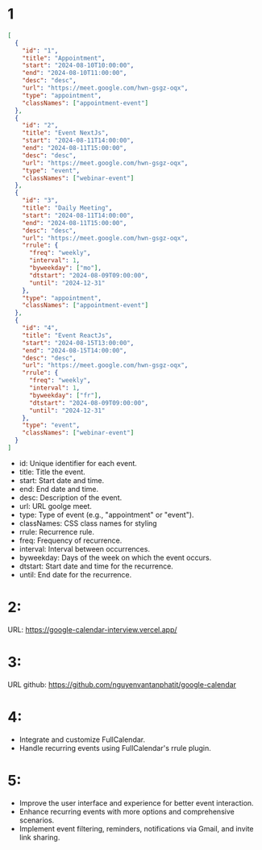 # 1

```json
[
  {
    "id": "1",
    "title": "Appointment",
    "start": "2024-08-10T10:00:00",
    "end": "2024-08-10T11:00:00",
    "desc": "desc",
    "url": "https://meet.google.com/hwn-gsgz-oqx",
    "type": "appointment",
    "classNames": ["appointment-event"]
  },
  {
    "id": "2",
    "title": "Event NextJs",
    "start": "2024-08-11T14:00:00",
    "end": "2024-08-11T15:00:00",
    "desc": "desc",
    "url": "https://meet.google.com/hwn-gsgz-oqx",
    "type": "event",
    "classNames": ["webinar-event"]
  },
  {
    "id": "3",
    "title": "Daily Meeting",
    "start": "2024-08-11T14:00:00",
    "end": "2024-08-11T15:00:00",
    "desc": "desc",
    "url": "https://meet.google.com/hwn-gsgz-oqx",
    "rrule": {
      "freq": "weekly",
      "interval": 1,
      "byweekday": ["mo"],
      "dtstart": "2024-08-09T09:00:00",
      "until": "2024-12-31"
    },
    "type": "appointment",
    "classNames": ["appointment-event"]
  },
  {
    "id": "4",
    "title": "Event ReactJs",
    "start": "2024-08-15T13:00:00",
    "end": "2024-08-15T14:00:00",
    "desc": "desc",
    "url": "https://meet.google.com/hwn-gsgz-oqx",
    "rrule": {
      "freq": "weekly",
      "interval": 1,
      "byweekday": ["fr"],
      "dtstart": "2024-08-09T09:00:00",
      "until": "2024-12-31"
    },
    "type": "event",
    "classNames": ["webinar-event"]
  }
]
```

- id: Unique identifier for each event.
- title: Title the event.
- start: Start date and time.
- end: End date and time.
- desc: Description of the event.
- url: URL goolge meet.
- type: Type of event (e.g., "appointment" or "event").
- classNames: CSS class names for styling
- rrule: Recurrence rule.
- freq: Frequency of recurrence.
- interval: Interval between occurrences.
- byweekday: Days of the week on which the event occurs.
- dtstart: Start date and time for the recurrence.
- until: End date for the recurrence.

# 2:

URL: https://google-calendar-interview.vercel.app/

# 3:

URL github: https://github.com/nguyenvantanphatit/google-calendar

# 4:

- Integrate and customize FullCalendar.
- Handle recurring events using FullCalendar's rrule plugin.

# 5:

- Improve the user interface and experience for better event interaction.
- Enhance recurring events with more options and comprehensive scenarios.
- Implement event filtering, reminders, notifications via Gmail, and invite link sharing.
